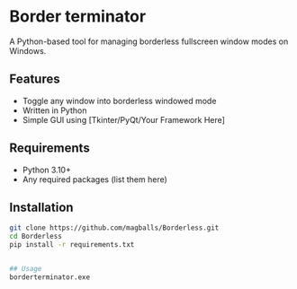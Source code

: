 # Border terminator

A Python-based tool for managing borderless fullscreen window modes on Windows.

## Features

- Toggle any window into borderless windowed mode
- Written in Python
- Simple GUI using [Tkinter/PyQt/Your Framework Here]

## Requirements

- Python 3.10+
- Any required packages (list them here)

## Installation

```bash
git clone https://github.com/magballs/Borderless.git
cd Borderless
pip install -r requirements.txt


## Usage
borderterminator.exe